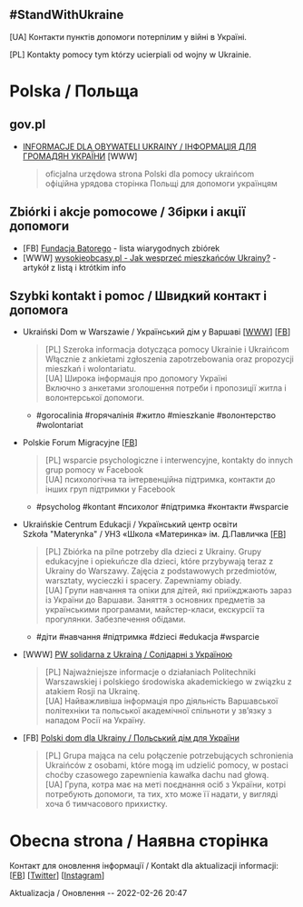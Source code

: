 ## #StandWithUkraine

\[UA\] Контакти пунктів допомоги потерпілим у війні в Україні.

\[PL\] Kontakty pomocy tym którzy ucierpiali od wojny w Ukrainie.

# Polska / Польща

## gov.pl

- [INFORMACJE DLA OBYWATELI UKRAINY / ІНФОРМАЦІЯ ДЛЯ ГРОМАДЯН УКРАЇНИ](https://www.gov.pl/web/udsc/ukraina) \[WWW\]
  > oficjalna urzędowa strona Polski dla pomocy ukraińcom \
  > офіційна урядова сторінка Польщі для допомоги українцям

## Zbiórki i akcje pomocowe / Збірки і акції допомоги

- \[FB\] [Fundacja Batorego](https://www.facebook.com/311766890555/posts/10166436647205556/?d=n) - lista wiarygodnych zbiórek
- \[WWW\] [wysokieobcasy.pl - Jak wesprzeć mieszkańców Ukrainy?](https://www.wysokieobcasy.pl/wysokie-obcasy/7,163229,28150592,flaga-na-profilowce-to-za-malo-jak-realnie-wesprzec-mieszkancow.html) - artykół z listą i ktrótkim info

## Szybki kontakt i pomoc / Швидкий контакт і допомога

- Ukraiński Dom w Warszawie / Український дім у Варшаві \[[WWW](https://ukrainskidom.pl)\] \[[FB](https://www.facebook.com/UkrainskiDom)\]
  > \[PL\] Szeroka informacja dotycząca pomocy Ukrainie i Ukraińcom \
  > Włącznie z ankietami zgłoszenia zapotrzebowania oraz propozycji mieszkań i wolontariatu. \
  > \[UA\] Широка інформація про допомогу Україні \
  > Включно з анкетами зголошення потреби і пропозиції житла і волонтерської допомоги.

  - #gorocalinia #горячалінія #житло #mieszkanie #волонтерство #wolontariat

- Polskie Forum Migracyjne \[[FB](https://www.facebook.com/PolskieForumMigracyjne/posts/336756241826975)\]
  > \[PL\] wsparcie psychologiczne i interwencyjne, kontakty do innych grup pomocy w Facebook \
  > \[UA\] психологічна та інтервенційна підтримка, контакти до інших груп підтримки у Facebook

  - #psycholog #kontant #психолог #підтримка #контакти #wsparcie

- Ukraińskie Centrum Edukacji / Український центр освіти \
  Szkoła "Materynka" / УНЗ «Школа «Материнка» ім. Д.Павличка \[[FB](https://www.facebook.com/szkola.ua.Materynka/posts/1283531512056708)\]
  > \[PL\] Zbiórka na pilne potrzeby dla dzieci z Ukrainy. Grupy edukacyjne i opiekuńcze dla dzieci, które przybywają teraz z Ukrainy do Warszawy. Zajęcia z podstawowych przedmiotów, warsztaty, wycieczki i spacery. Zapewniamy obiady. \
  > \[UA\] Групи навчання та опіки для дітей, які приїжджають зараз із України до Варшави. Заняття з основних предметів за українськими програмами, майстер-класи, екскурсії та прогулянки. Забезпечення обідами.

  - #діти #навчання #підтримка #dzieci #edukacja #wsparcie

- \[WWW\] [PW solidarna z Ukrainą / Солідарні з Україною](https://www.pw.edu.pl/PW-solidarna-z-Ukraina-Solidarni-z-Ukrayinoyu)
  > \[PL\] Najważniejsze informacje o działaniach Politechniki Warszawskiej i polskiego środowiska akademickiego w związku z atakiem Rosji na Ukrainę. \
  > \[UA\] Найважливіша інформація про діяльність Варшавської політехніки та польської академічної спільноти у зв’язку з нападом Росії на Україну.

- \[FB\] [Polski dom dla Ukrainy / Польський дім для України](https://www.facebook.com/groups/321642230008180/)
  > \[PL\] Grupa mająca na celu połączenie potrzebujących schronienia Ukraińców z osobami, które mogą im udzielić pomocy, w postaci choćby czasowego zapewnienia kawałka dachu nad głową. \
  > \[UA\] Група, котра має на меті поєднання осіб з України, котрі потребують допомоги, та тих, хто може її надати, у вигляді хоча б тимчасового прихистку.

# Obecna strona / Наявна сторінка

Контакт для оновлення інформації / Kontakt dla aktualizacji informacji: \[[FB](https://www.facebook.com/ihormykhalevych/posts/5053154108125050)\] \[[Twitter](https://twitter.com/anygizer)\] \[[Instagram](https://www.instagram.com/imy_go)\]

Aktualizacja / Оновлення -- 2022-02-26 20:47
